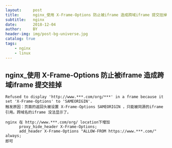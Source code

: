 ```yaml
---
layout:     post
title:      nginx_使用 X-Frame-Options 防止被iframe 造成跨域iframe 提交挂掉
subtitle:   nginx
date:       2018-12-04
author:     BY
header-img: img/post-bg-universe.jpg
catalog: true
tags:
    - nginx
    - linux 
---
```


## nginx_使用 X-Frame-Options 防止被iframe 造成跨域iframe 提交挂掉
````shell
Refused to display 'http://www.***.com/org/***' in a frame because it set 'X-Frame-Options' to 'SAMEORIGIN'. 
触发原因：页面的返回头被设置 X-Frame-Options SAMEORIGIN ，只能被同源的iframe 引用。跨域名的iframe 没法显示了。

nginx 在 http://www.***.com/org/ location下增加
      proxy_hide_header X-Frame-Options;
      add_header X-Frame-Options "ALLOW-FROM https://www.***.com/" always;
即可
````

